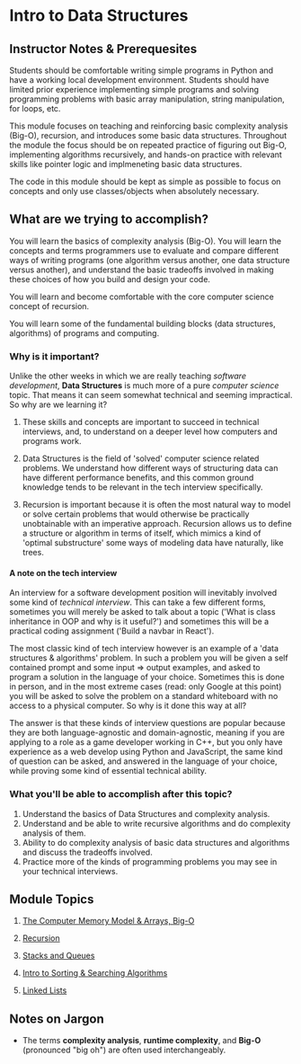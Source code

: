 # Intro to Data Structures

## Instructor Notes & Prerequesites

Students should be comfortable writing simple programs in Python and have a working local development environment. Students should have limited prior experience implementing simple programs and solving programming problems with basic array manipulation, string manipulation, for loops, etc.

This module focuses on teaching and reinforcing basic complexity analysis (Big-O), recursion, and introduces some basic data structures. Throughout the module the focus should be on repeated practice of figuring out Big-O, implementing algorithms recursively, and hands-on practice with relevant skills like pointer logic and implmeneting basic data structures. 

The code in this module should be kept as simple as possible to focus on concepts and only use classes/objects when absolutely necessary.

## What are we trying to accomplish?

You will learn the basics of complexity analysis (Big-O). You will learn the concepts and terms programmers use to evaluate and compare different ways of writing programs (one algorithm versus another, one data structure versus another), and understand the basic tradeoffs involved in making these choices of how you build and design your code.

You will learn and become comfortable with the core computer science concept of recursion.

You will learn some of the fundamental building blocks (data structures, algorithms) of programs and computing.


### Why is it important?

Unlike the other weeks in which we are really teaching _software development_, **Data Structures** is much more of a pure _computer science_ topic. That means it can seem somewhat technical and seeming impractical. So why are we learning it?

1. These skills and concepts are important to succeed in technical interviews, and, to understand on a deeper level how computers and programs work.

2. Data Structures is the field of 'solved' computer science related problems. We understand how different ways of structuring data can have different performance benefits, and this common ground knowledge tends to be relevant in the tech interview specifically.

3. Recursion is important because it is often the most natural way to model or solve certain problems that would otherwise be practically unobtainable with an imperative approach. Recursion allows us to define a structure or algorithm in terms of itself, which mimics a kind of 'optimal substructure' some ways of modeling data have naturally, like trees.

#### A note on the tech interview

An interview for a software development position will inevitably involved some kind of _technical interview_. This can take a few different forms, sometimes you will merely be asked to talk about a topic ('What is class inheritance in OOP and why is it useful?') and sometimes this will be a practical coding assignment ('Build a navbar in React').

The most classic kind of tech interview however is an example of a 'data structures & algorithms' problem. In such a problem you will be given a self contained prompt and some input => output examples, and asked to program a solution in the language of your choice. Sometimes this is done in person, and in the most extreme cases (read: only Google at this point) you will be asked to solve the problem on a standard whiteboard with no access to a physical computer. So why is it done this way at all?

The answer is that these kinds of interview questions are popular because they are both language-agnostic and domain-agnostic, meaning if you are applying to a role as a game developer working in C++, but you only have experience as a web develop using Python and JavaScript, the same kind of question can be asked, and answered in the language of your choice, while proving some kind of essential technical ability.

### What you'll be able to accomplish after this topic?

1. Understand the basics of Data Structures and complexity analysis.
2. Understand and be able to write recursive algorithms and do complexity analysis of them.
3. Ability to do complexity analysis of basic data structures and algorithms and discuss the tradeoffs involved.
4. Practice more of the kinds of programming problems you may see in your technical interviews.

## Module Topics

1. [The Computer Memory Model & Arrays, Big-O](./1-computer-memory-big-o/README.md)

2. [Recursion](./2-recursion-the-call-stack/README.md)

3. [Stacks and Queues](./3-stacks-and-queues/README.md)

4. [Intro to Sorting & Searching Algorithms](./4-intro-sorting-searching-algos/README.md)

5. [Linked Lists](./5-linked-lists/README.md)

## Notes on Jargon

- The terms **complexity analysis**, **runtime complexity**, and **Big-O** (pronounced "big oh") are often used interchangeably.